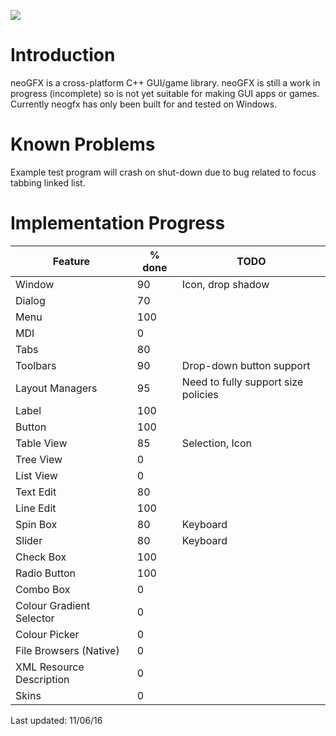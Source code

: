![](https://raw.githubusercontent.com/FlibbleMr/neogfx/master/neoGFX.png)

# Introduction
neoGFX is a cross-platform C++ GUI/game library.
neoGFX is still a work in progress (incomplete) so is not yet suitable for making GUI apps or games. Currently neogfx has only been built for and tested on Windows.

# Known Problems
Example test program will crash on shut-down due to bug related to focus tabbing linked list.

# Implementation Progress
Feature                   | % done  |     TODO
--------------------------|---------|-------------------------------------------------------------------------------
Window                    | 90      |     Icon, drop shadow
Dialog                    | 70      |
Menu                      | 100     | 
MDI                       | 0       |
Tabs                      | 80      |
Toolbars                  | 90      |     Drop-down button support
Layout Managers           | 95      |     Need to fully support size policies
Label                     | 100     |     
Button                    | 100     |     
Table View                | 85      |     Selection, Icon
Tree View                 | 0       |
List View                 | 0       |
Text Edit                 | 80      |
Line Edit                 | 100     |
Spin Box                  | 80      |     Keyboard
Slider                    | 80      |     Keyboard
Check Box                 | 100     |     
Radio Button              | 100     |
Combo Box                 | 0       |
Colour Gradient Selector  | 0       |
Colour Picker             | 0       |
File Browsers (Native)    | 0       |
XML Resource Description  | 0       |
Skins                     | 0       |

Last updated: 11/06/16
